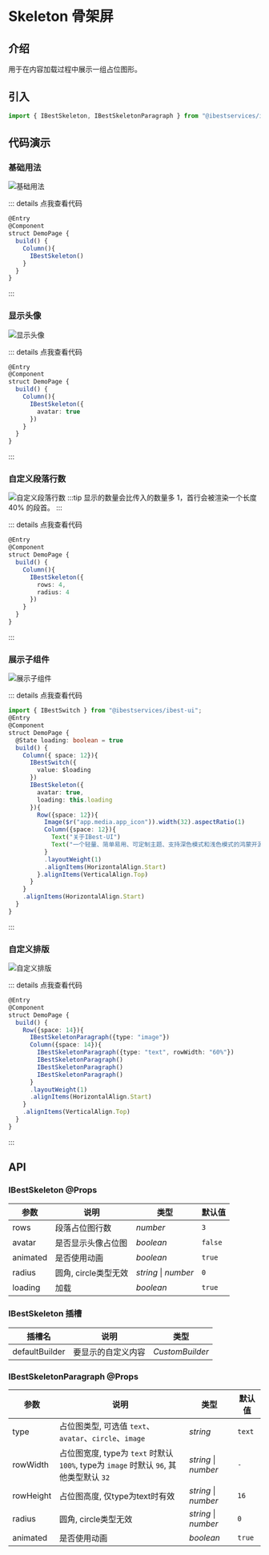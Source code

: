 # Skeleton 骨架屏

## 介绍

用于在内容加载过程中展示一组占位图形。
 
## 引入

```ts
import { IBestSkeleton, IBestSkeletonParagraph } from "@ibestservices/ibest-ui";
```

## 代码演示

### 基础用法

![基础用法](./images/base.png)

::: details 点我查看代码
```ts
@Entry
@Component
struct DemoPage {
  build() {
    Column(){
      IBestSkeleton()
    }
  }
}
```
:::

### 显示头像

![显示头像](./images/avatar.png)

::: details 点我查看代码
```ts
@Entry
@Component
struct DemoPage {
  build() {
    Column(){
      IBestSkeleton({
        avatar: true
      })
    }
  }
}
```
:::

### 自定义段落行数

![自定义段落行数](./images/rows.png)
:::tip
显示的数量会比传入的数量多 1，首行会被渲染一个长度 40% 的段首。
:::

::: details 点我查看代码
```ts
@Entry
@Component
struct DemoPage {
  build() {
    Column(){
      IBestSkeleton({
        rows: 4,
        radius: 4
      })
    }
  }
}
```
:::

### 展示子组件

![展示子组件](./images/show-child.png)

::: details 点我查看代码
```ts
import { IBestSwitch } from "@ibestservices/ibest-ui";
@Entry
@Component
struct DemoPage {
  @State loading: boolean = true
  build() {
    Column({ space: 12}){
      IBestSwitch({
        value: $loading
      })
      IBestSkeleton({
        avatar: true,
        loading: this.loading
      }){
        Row({space: 12}){
          Image($r("app.media.app_icon")).width(32).aspectRatio(1)
          Column({space: 12}){
            Text("关于IBest-UI")
            Text("一个轻量、简单易用、可定制主题、支持深色模式和浅色模式的鸿蒙开源UI组件库。)
          }
          .layoutWeight(1)
          .alignItems(HorizontalAlign.Start)
        }.alignItems(VerticalAlign.Top)
      }
    }
    .alignItems(HorizontalAlign.Start)
  }
}
```
:::

### 自定义排版

![自定义排版](./images/custom-arrange.png)

::: details 点我查看代码
```ts
@Entry
@Component
struct DemoPage {
  build() {
    Row({space: 14}){
      IBestSkeletonParagraph({type: "image"})
      Column({space: 14}){
        IBestSkeletonParagraph({type: "text", rowWidth: "60%"})
        IBestSkeletonParagraph()
        IBestSkeletonParagraph()
        IBestSkeletonParagraph()
      }
      .layoutWeight(1)
      .alignItems(HorizontalAlign.Start)
    }
    .alignItems(VerticalAlign.Top)
  }
}
```
:::


## API

### IBestSkeleton @Props

| 参数          | 说明                                 | 类型      | 默认值     |
| ------------ | ----------------------------------- | --------- | ---------- |
| rows         | 段落占位图行数                         | _number_  | `3` |
| avatar       | 是否显示头像占位图                      | _boolean_ |  `false`  |
| animated     | 是否使用动画                           | _boolean_ |  `true`  |
| radius       | 圆角, circle类型无效                   | _string_ \| _number_ |  `0`  |
| loading      | 加载                                  | _boolean_ |  `true`  |

### IBestSkeleton 插槽

| 插槽名              | 说明                | 类型             |
| ------------------ | -------------------| ----------------|
| defaultBuilder     | 要显示的自定义内容    | _CustomBuilder_ |

### IBestSkeletonParagraph @Props

| 参数          | 说明                                 | 类型      | 默认值     |
| ------------ | ----------------------------------- | --------- | ---------- |
| type         | 占位图类型, 可选值 `text`、`avatar`、`circle`、`image`   | _string_  | `text` |
| rowWidth     | 占位图宽度, type为 `text` 时默认 `100%`, type为 `image` 时默认 `96`, 其他类型默认 `32`| _string_ \| _number_ |  `-`  |
| rowHeight    | 占位图高度, 仅type为text时有效           | _string_ \| _number_ |  `16`  |
| radius       | 圆角, circle类型无效                   | _string_ \| _number_ |  `0`  |
| animated     | 是否使用动画                           | _boolean_ |  `true`  |